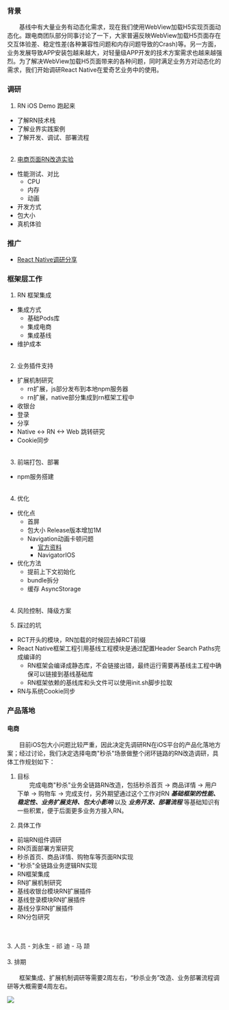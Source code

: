 ### 背景
&emsp;&emsp;基线中有大量业务有动态化需求，现在我们使用WebView加载H5实现页面动态化。跟电商团队部分同事讨论了一下，大家普遍反映WebView加载H5页面存在交互体验差、稳定性差(各种兼容性问题和内存问题导致的Crash)等。另一方面，业务发展导致APP安装包越来越大，对轻量级APP开发的技术方案需求也越来越强烈。为了解决WebView加载H5页面带来的各种问题，同时满足业务方对动态化的需求，我们开始调研React Native在爱奇艺业务中的使用。

### 调研
1. RN iOS Demo 跑起来
  - 了解RN技术栈
  - 了解业界实践案例
  - 了解开发、调试、部署流程
<br><br/>
2. [电商页面RN改造实验](https://github.com/ustcqidi/Article/blob/master/%E7%94%B5%E5%95%86%E7%A7%92%E6%9D%80%E9%A1%B5%E9%9D%A2RN%E6%94%B9%E9%80%A0%E5%AE%9E%E9%AA%8C.md)
  - 性能测试、对比
    - CPU
    - 内存
    - 动画
  - 开发方式
  - 包大小
  - 真机体验

### 推广
- [React Native调研分享](https://github.com/ustcqidi/Keynote/blob/master/rn.pptx.zip)

### 框架层工作
1. RN 框架集成
  - 集成方式
    - 基础Pods库
    - 集成电商
    - 集成基线
  - 维护成本
<br><br/>
2. 业务插件支持
  - 扩展机制研究
    - rn扩展，js部分发布到本地npm服务器
    - rn扩展，native部分集成到rn框架工程中
  - 收银台
  - 登录
  - 分享
  - Native <-> RN <-> Web 跳转研究
  - Cookie同步
<br><br/>
3. 前端打包、部署
  - npm服务搭建
<br><br/>
4. 优化
  - 优化点
    - 首屏
    - 包大小 Release版本增加1M
    - Navigation动画卡顿问题
      - [官方资料](https://facebook.github.io/react-native/docs/performance.html )
      - NavigatorIOS
  - 优化方法
    - 提前上下文初始化
    - bundle拆分
    - 缓存 AsyncStorage
<br><br/>
4. 风险控制、降级方案

5. 踩过的坑
- RCT开头的模块，RN加载的时候回去掉RCT前缀
- React Native框架工程引用基线工程模块是通过配置Header Search Paths完成编译的
  - RN框架会编译成静态库，不会链接出错，最终运行需要再基线主工程中确保可以链接到基线基础库
  - RN框架依赖的基线库和头文件可以使用init.sh脚步拉取
- RN与系统Cookie同步

### 产品落地
#### 电商
&emsp;&emsp;目前iOS包大小问题比较严重，因此决定先调研RN在iOS平台的产品化落地方案；经过讨论，我们决定选择电商"秒杀"场景做整个闭环链路的RN改造调研，具体工作规划如下：

1. 目标
<br>&emsp;&emsp;完成电商"秒杀"业务全链路RN改造，包括秒杀首页 -> 商品详情 -> 用户下单 -> 购物车 -> 完成支付，另外期望通过这个工作对RN ***基础框架的性能、稳定性、业务扩展支持、包大小影响*** 以及 ***业务开发、部署流程*** 等基础知识有一些积累，便于后面更多业务方接入RN。

2. 具体工作
  - 前端RN组件调研
  - RN页面部署方案研究
  - 秒杀首页、商品详情、购物车等页面RN实现
  - "秒杀"全链路业务逻辑RN实现
  - RN框架集成
  - RN扩展机制研究
  - 基线收银台模块RN扩展插件
  - 基线登录模块RN扩展插件
  - 基线分享RN扩展插件
  - RN分包研究
<br>
</br>
3. 人员
  - 刘永生
  - 祁 迪
  - 马 颉
<br>
</br>
3. 排期
<br></br>&emsp;&emsp;框架集成、扩展机制调研等需要2周左右，“秒杀业务”改造、业务部署流程调研等大概需要4周左右。

![](https://github.com/ustcqidi/Image/blob/master/imall_plan.jpeg?raw=true)
